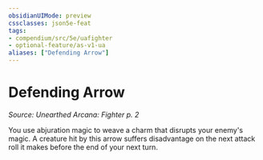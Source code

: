 ```yaml
---
obsidianUIMode: preview
cssclasses: json5e-feat
tags:
- compendium/src/5e/uafighter
- optional-feature/as-v1-ua
aliases: ["Defending Arrow"]
---
```

# Defending Arrow
*Source: Unearthed Arcana: Fighter p. 2*  

You use abjuration magic to weave a charm that disrupts your enemy's magic. A creature hit by this arrow suffers disadvantage on the next attack roll it makes before the end of your next turn.